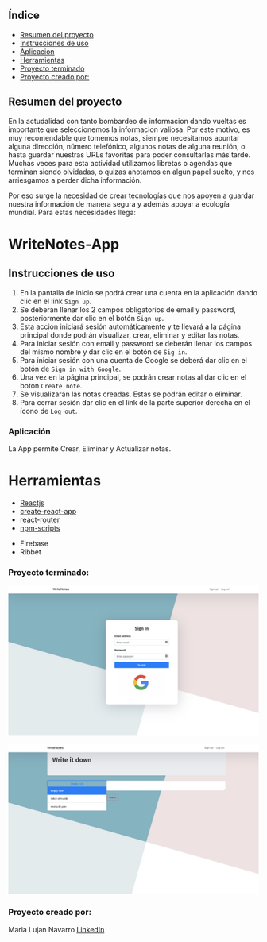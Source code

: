 ## Índice

- [Resumen del proyecto](#resumen-del-proyecto)
- [Instrucciones de uso](#Instrucciones-de-uso)
- [Aplicacion](#Aplicacion)
- [Herramientas](#herramientas)
- [Proyecto terminado](#proyecto-terminado)
- [Proyecto creado por:](#proyecto-creado-por:)

## Resumen del proyecto

En la actudalidad con tanto bombardeo de informacion dando vueltas es importante que seleccionemos
la informacion valiosa. Por este motivo, es muy recomendable que tomemos notas, siempre necesitamos
apuntar alguna dirección, número telefónico, algunos notas de alguna reunión, o hasta guardar
nuestras URLs favoritas para poder consultarlas más tarde. Muchas veces para esta actividad
utilizamos libretas o agendas que terminan siendo olvidadas, o quizas anotamos en algun papel
suelto, y nos arriesgamos a perder dicha información.

Por eso surge la necesidad de crear tecnologías que nos apoyen a guardar nuestra información de
manera segura y además apoyar a ecología mundial. Para estas necesidades llega:

# WriteNotes-App

## Instrucciones de uso

1. En la pantalla de inicio se podrá crear una cuenta en la aplicación dando clic en el link `Sign up`.
2. Se deberán llenar los 2 campos obligatorios de email y password, posteriormente dar clic en el botón `Sign up`.
3. Esta acción iniciará sesión automáticamente y te llevará a la página principal donde podrán visualizar, crear, eliminar y editar las notas.
4. Para iniciar sesión con email y password se deberán llenar los campos del mismo nombre y dar clic en el botón de `Sig in`.
5. Para iniciar sesión con una cuenta de Google se deberá dar clic en el botón de `Sign in with Google`.
6. Una vez en la página principal, se podrán crear notas al dar clic en el boton `Create note`.
7. Se visualizarán las notas creadas. Estas se podrán editar o eliminar.
8. Para cerrar sesión dar clic en el link de la parte superior derecha en el ícono de `Log out`.

### Aplicación

La App permite Crear, Eliminar y Actualizar notas.

# Herramientas

- [Reactjs](https://reactjs.org/)
- [create-react-app](https://create-react-app.dev/docs/getting-started)
- [react-router](https://reacttraining.com/react-router/web/guides/quick-start)
- [npm-scripts](https://docs.npmjs.com/misc/scripts)

* Firebase
* Ribbet

### Proyecto terminado:

![Alt text](/assets/lab-notes1.png?raw=true 'Login Page')

![Alt text](/assets/lab-notes2.png?raw=true 'Main Page')

### Proyecto creado por:

Maria Lujan Navarro [LinkedIn](https://www.linkedin.com/in/lujan-navarro/)
